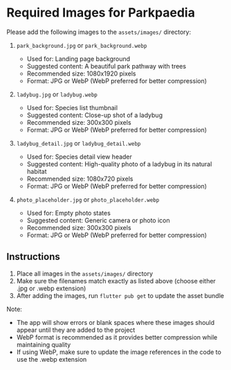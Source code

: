 # Required Images for Parkpaedia

Please add the following images to the `assets/images/` directory:

1. `park_background.jpg` or `park_background.webp`
   - Used for: Landing page background
   - Suggested content: A beautiful park pathway with trees
   - Recommended size: 1080x1920 pixels
   - Format: JPG or WebP (WebP preferred for better compression)

2. `ladybug.jpg` or `ladybug.webp`
   - Used for: Species list thumbnail
   - Suggested content: Close-up shot of a ladybug
   - Recommended size: 300x300 pixels
   - Format: JPG or WebP (WebP preferred for better compression)

3. `ladybug_detail.jpg` or `ladybug_detail.webp`
   - Used for: Species detail view header
   - Suggested content: High-quality photo of a ladybug in its natural habitat
   - Recommended size: 1080x720 pixels
   - Format: JPG or WebP (WebP preferred for better compression)

4. `photo_placeholder.jpg` or `photo_placeholder.webp`
   - Used for: Empty photo states
   - Suggested content: Generic camera or photo icon
   - Recommended size: 300x300 pixels
   - Format: JPG or WebP (WebP preferred for better compression)

## Instructions

1. Place all images in the `assets/images/` directory
2. Make sure the filenames match exactly as listed above (choose either .jpg or .webp extension)
3. After adding the images, run `flutter pub get` to update the asset bundle

Note: 
- The app will show errors or blank spaces where these images should appear until they are added to the project
- WebP format is recommended as it provides better compression while maintaining quality
- If using WebP, make sure to update the image references in the code to use the .webp extension 